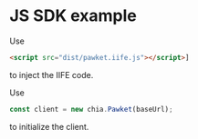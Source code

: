 # JS SDK example

Use 
```html
<script src="dist/pawket.iife.js"></script>]
```
to inject the IIFE code.

Use 
```javascript
const client = new chia.Pawket(baseUrl);
```
to initialize the client.
